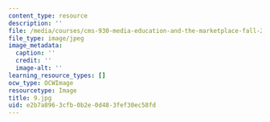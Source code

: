 ```yaml
---
content_type: resource
description: ''
file: /media/courses/cms-930-media-education-and-the-marketplace-fall-2001/e2b7a8963cfb0b2e0d483fef30ec58fd_9.jpg
file_type: image/jpeg
image_metadata:
  caption: ''
  credit: ''
  image-alt: ''
learning_resource_types: []
ocw_type: OCWImage
resourcetype: Image
title: 9.jpg
uid: e2b7a896-3cfb-0b2e-0d48-3fef30ec58fd
---
```

